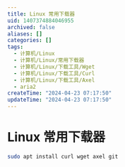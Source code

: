 ```yaml
---
title: Linux 常用下载器
uid: 1407374884046955
archived: false
aliases: []
categories: []
tags:
  - 计算机/Linux
  - 计算机/Linux/常用下载器
  - 计算机/Linux/下载工具/Wget
  - 计算机/Linux/下载工具/Curl
  - 计算机/Linux/下载工具/Axel
  - aria2
createTime: "2024-04-23 07:17:50"
updateTime: "2024-04-23 07:17:50"
---
```


# Linux 常用下载器

```sh
sudo apt install curl wget axel git
```
